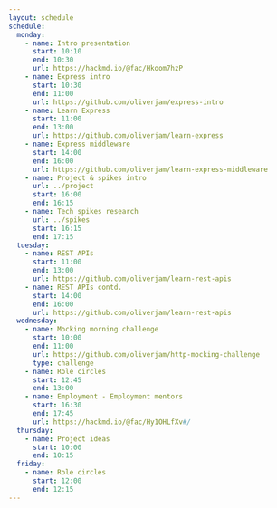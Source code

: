 ```yaml
---
layout: schedule
schedule:
  monday:
    - name: Intro presentation
      start: 10:10
      end: 10:30
      url: https://hackmd.io/@fac/Hkoom7hzP
    - name: Express intro
      start: 10:30
      end: 11:00
      url: https://github.com/oliverjam/express-intro
    - name: Learn Express
      start: 11:00
      end: 13:00
      url: https://github.com/oliverjam/learn-express
    - name: Express middleware
      start: 14:00
      end: 16:00
      url: https://github.com/oliverjam/learn-express-middleware
    - name: Project & spikes intro
      url: ../project
      start: 16:00
      end: 16:15
    - name: Tech spikes research
      url: ../spikes
      start: 16:15
      end: 17:15
  tuesday:
    - name: REST APIs
      start: 11:00
      end: 13:00
      url: https://github.com/oliverjam/learn-rest-apis
    - name: REST APIs contd.
      start: 14:00
      end: 16:00
      url: https://github.com/oliverjam/learn-rest-apis
  wednesday:
    - name: Mocking morning challenge
      start: 10:00
      end: 11:00
      url: https://github.com/oliverjam/http-mocking-challenge
      type: challenge
    - name: Role circles
      start: 12:45
      end: 13:00
    - name: Employment - Employment mentors
      start: 16:30
      end: 17:45
      url: https://hackmd.io/@fac/Hy1OHLfXv#/
  thursday:
    - name: Project ideas
      start: 10:00
      end: 10:15
  friday:
    - name: Role circles
      start: 12:00
      end: 12:15
---
```

